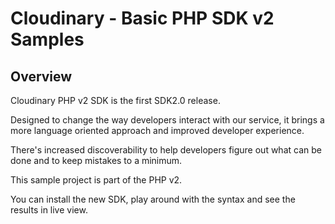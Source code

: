 # Cloudinary - Basic PHP SDK v2 Samples

## Overview

Cloudinary PHP v2 SDK is the first SDK2.0 release.

Designed to change the way developers interact with our service, it brings a more language oriented approach and
improved developer experience. 

There's increased discoverability to help developers figure out what can be done and to keep mistakes to a minimum.

This sample project is part of the PHP v2. 

You can install the new SDK, play around with the syntax and see the results in live view.
